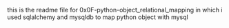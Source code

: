this is the readme file for 0x0F-python-object_relational_mapping
in which i used sqlalchemy and mysqldb to map python object with mysql
